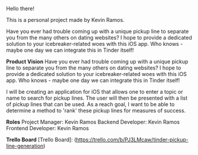 Hello there!

This is a personal project made by Kevin Ramos.

Have you ever had trouble coming up with a unique pickup line to separate you from the many others on dating websites? 
I hope to provide a dedicated solution to your icebreaker-related woes with this iOS app. Who knows - maybe one day we can integrate this in Tinder itself!

**Product Vision**
Have you ever had trouble coming up with a unique pickup line to separate you from the many others on dating websites? 
I hope to provide a dedicated solution to your icebreaker-related woes with this iOS app. Who knows - maybe one day we can integrate this in Tinder itself!

I will be creating an application for iOS that allows one to enter a topic or name to search for pickup lines. The user will then be presented with a list of pickup lines that can be used. As a reach goal, I want to be able to determine a method to 'rank' these pickup lines for measures of success. 

**Roles**
Project Manager: Kevin Ramos
Backend Developer: Kevin Ramos
Frontend Developer: Kevin Ramos

**Trello Board**
[Trello Board]: (https://trello.com/b/PJ3LMcaw/tinder-pickup-line-generation)

